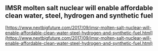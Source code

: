 ## IMSR molten salt nuclear will enable affordable clean water, steel, hydrogen and synthetic fuel
  
  [https://www.nextbigfuture.com/2017/09/imsr-molten-salt-nuclear-will-enable-affordable-clean-water-steel-hydrogen-and-synthetic-fuel.html](https://www.nextbigfuture.com/2017/09/imsr-molten-salt-nuclear-will-enable-affordable-clean-water-steel-hydrogen-and-synthetic-fuel.html)